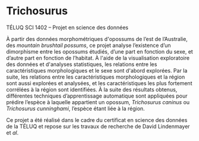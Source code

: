 # Trichosurus
TÉLUQ SCI 1402 – Projet en science des données

À partir des données morphométriques d'opossums de l’est de l’Australie, des *mountain brushtail possums*, ce projet analyse l’existence d’un dimorphisme entre les opossums étudiés, d’une part en fonction du sexe, et d’autre part en fonction de l’habitat. À l'aide de la visualisation exploratoire des données et d'analyses statistiques, les relations entre les caractéristiques morphologiques et le sexe sont d'abord explorées. Par la suite, les relations entre les caractéristiques morphologiques et la région sont aussi explorées et analysées, et les caractéristiques les plus fortement corrélées à la région sont identifiées. À la suite des résultats obtenus, différentes techniques d’apprentissage automatique sont appliquées pour prédire l’espèce à laquelle appartient un opossum, *Trichosurus caninus* ou *Trichosurus cunninghami*, l’espèce étant liée à la région.

Ce projet a été réalisé dans le cadre du certificat en science des données de la TÉLUQ et repose sur les travaux de recherche de David Lindenmayer et *al*.


